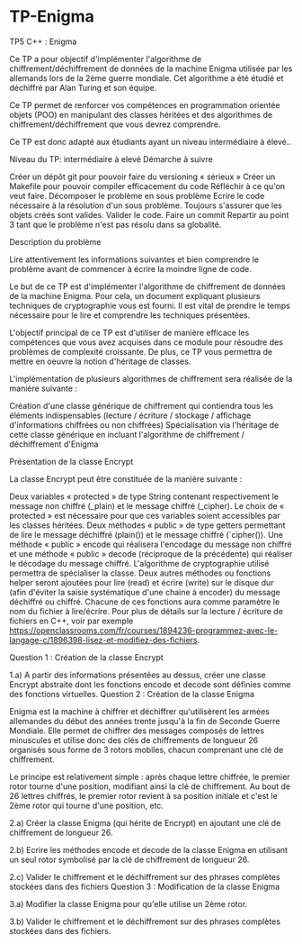 # TP-Enigma
TP5 C++ : Enigma

Ce TP a pour objectif d'implémenter l'algorithme de chiffrement/déchiffrement de données de la machine Enigma utilisée par les allemands lors de la 2ème guerre mondiale. Cet algorithme a été étudié et déchiffré par Alan Turing et son équipe.

Ce TP permet de renforcer vos compétences en programmation orientée objets (POO) en manipulant des classes héritées et des algorithmes de chiffrement/déchiffrement que vous devrez comprendre.

Ce TP est donc adapté aux étudiants ayant un niveau intermédiaire à élevé..

Niveau du TP: intermédiaire à elevé
Démarche à suivre

Créer un dépôt git pour pouvoir faire du versioning « sérieux »
Créer un Makefile pour pouvoir compiler efficacement du code
Réfléchir à ce qu'on veut faire. Décomposer le problème en sous problème
Ecrire le code nécessaire à la résolution d'un sous problème. Toujours s'assurer que les objets créés sont valides.
Valider le code.
Faire un commit
Repartir au point 3 tant que le problème n'est pas résolu dans sa globalité.

Description du problème

Lire attentivement les informations suivantes et bien comprendre le problème avant de commencer à écrire la moindre ligne de code.

Le but de ce TP est d'implémenter l'algorithme de chiffrement de données de la machine Enigma. Pour cela, un document expliquant plusieurs techniques de cryptographie vous est fourni. Il est vital de prendre le temps nécessaire pour le lire et comprendre les techniques présentées.

L'objectif principal de ce TP est d'utiliser de manière efficace les compétences que vous avez acquises dans ce module pour résoudre des problèmes de complexité croissante. De plus, ce TP vous permettra de mettre en oeuvre la notion d'héritage de classes.

L'implémentation de plusieurs algorithmes de chiffrement sera réalisée de la manière suivante :

Création d'une classe générique de chiffrement qui contiendra tous les éléments indispensables (lecture / écriture / stockage / affichage d'informations chiffrées ou non chiffrées)
Spécialisation via l'héritage de cette classe générique en incluant l'algorithme de chiffrement / déchiffrement d'Enigma

Présentation de la classe Encrypt

La classe Encrypt peut être constituée de la manière suivante :

Deux variables « protected » de type String contenant respectivement le message non chiffré (_plain) et le message chiffré (_cipher). Le choix de « protected » est nécessaire pour que ces variables soient accessibles par les classes héritées.
Deux méthodes « public » de type getters permettant de lire le message déchiffré (plain()) et le message chiffré (`cipher()).
Une méthode « public » encode qui réalisera l'encodage du message non chiffré et une méthode « public » decode (réciproque de la précédente) qui réaliser le décodage du message chiffré. L'algorithme de cryptographie utilisé permettra de spécialiser la classe. Deux autres méthodes ou fonctions helper seront ajoutées pour lire (read) et écrire (write) sur le disque dur (afin d'éviter la saisie systématique d'une chaine à encoder) du message déchiffré ou chiffré. Chacune de ces fonctions aura comme paramètre le nom du fichier à lire/écrire. Pour plus de détails sur la lecture / écriture de fichiers en C++, voir par exemple https://openclassrooms.com/fr/courses/1894236-programmez-avec-le-langage-c/1896398-lisez-et-modifiez-des-fichiers.

Question 1 : Création de la classe Encrypt

1.a) A partir des informations présentées au dessus, créer une classe Encrypt abstraite dont les fonctions encode et decode sont définies comme des fonctions virtuelles.
Question 2 : Création de la classe Enigma

Enigma est la machine à chiffrer et déchiffrer qu'utilisèrent les armées allemandes du début des années trente jusqu'à la fin de Seconde Guerre Mondiale. Elle permet de chiffrer des messages composés de lettres minuscules et utilise donc des clés de chiffrements de longueur 26 organisés sous forme de 3 rotors mobiles, chacun comprenant une clé de chiffrement.

Le principe est relativement simple : après chaque lettre chiffrée, le premier rotor tourne d'une position, modifiant ainsi la clé de chiffrement. Au bout de 26 lettres chiffrés, le premier rotor revient à sa position initiale et c'est le 2ème rotor qui tourne d'une position, etc.

2.a) Créer la classe Enigma (qui hérite de Encrypt) en ajoutant une clé de chiffrement de longueur 26.

2.b) Ecrire les méthodes encode et decode de la classe Enigma en utilisant un seul rotor symbolisé par la clé de chiffrement de longueur 26.

2.c) Valider le chiffrement et le déchiffrement sur des phrases complètes stockées dans des fichiers
Question 3 : Modification de la classe Enigma

3.a) Modifier la classe Enigma pour qu'elle utilise un 2ème rotor.

3.b) Valider le chiffrement et le déchiffrement sur des phrases complètes stockées dans des fichiers.
